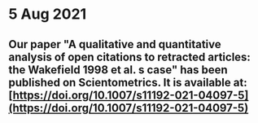 # 5 Aug 2021
## Our paper "A qualitative and quantitative analysis of open citations to retracted articles: the Wakefield 1998 et al. s case" has been published on Scientometrics. It is available at: [https://doi.org/10.1007/s11192-021-04097-5](https://doi.org/10.1007/s11192-021-04097-5)
